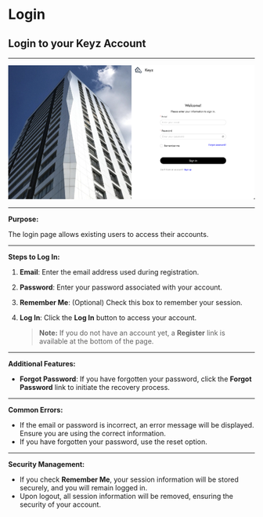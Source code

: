 # Login

## Login to your Keyz Account

---

![Keyz Login Form](../../Images/login.png)

---

**Purpose:**

The login page allows existing users to access their accounts.

---

**Steps to Log In:**

1. **Email**: Enter the email address used during registration.
2. **Password**: Enter your password associated with your account.
3. **Remember Me**: (Optional) Check this box to remember your session.
4. **Log In**: Click the **Log In** button to access your account.

   > **Note:** If you do not have an account yet, a **Register** link is available at the bottom of the page.

---

**Additional Features:**

- **Forgot Password**: If you have forgotten your password, click the **Forgot Password** link to initiate the recovery process.

---

**Common Errors:**

- If the email or password is incorrect, an error message will be displayed. Ensure you are using the correct information.
- If you have forgotten your password, use the reset option.

---

**Security Management:**

- If you check **Remember Me**, your session information will be stored securely, and you will remain logged in.
- Upon logout, all session information will be removed, ensuring the security of your account.

